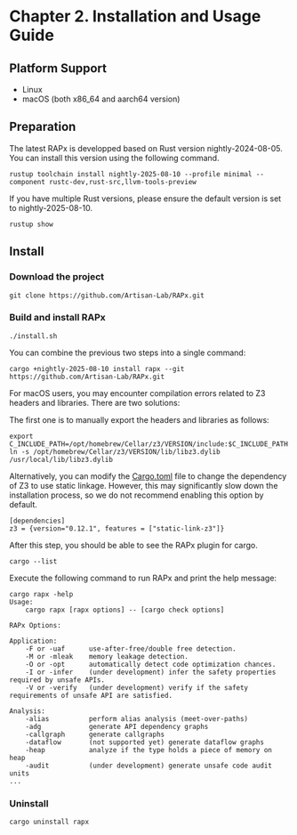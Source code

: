 # Chapter 2. Installation and Usage Guide

## Platform Support
* Linux
* macOS (both x86_64 and aarch64 version)

## Preparation
The latest RAPx is developped based on Rust version nightly-2024-08-05. You can install this version using the following command.
```shell
rustup toolchain install nightly-2025-08-10 --profile minimal --component rustc-dev,rust-src,llvm-tools-preview
```

If you have multiple Rust versions, please ensure the default version is set to nightly-2025-08-10.
```
rustup show
```

## Install
### Download the project
```shell
git clone https://github.com/Artisan-Lab/RAPx.git
```

### Build and install RAPx

```shell
./install.sh
```

You can combine the previous two steps into a single command:

```shell
cargo +nightly-2025-08-10 install rapx --git https://github.com/Artisan-Lab/RAPx.git
```

For macOS users, you may encounter compilation errors related to Z3 headers and libraries. There are two solutions:

The first one is to manually export the headers and libraries as follows:
```
export C_INCLUDE_PATH=/opt/homebrew/Cellar/z3/VERSION/include:$C_INCLUDE_PATH
ln -s /opt/homebrew/Cellar/z3/VERSION/lib/libz3.dylib /usr/local/lib/libz3.dylib
```

Alternatively, you can modify the [Cargo.toml](https://github.com/Artisan-Lab/RAPx/blob/main/rapx/Cargo.toml) file to change the dependency of Z3 to use static linkage. However, this may significantly slow down the installation process, so we do not recommend enabling this option by default.

```
[dependencies]
z3 = {version="0.12.1", features = ["static-link-z3"]}
```

After this step, you should be able to see the RAPx plugin for cargo.
```
cargo --list
```

Execute the following command to run RAPx and print the help message:
```
cargo rapx -help
Usage:
    cargo rapx [rapx options] -- [cargo check options]

RAPx Options:

Application:
    -F or -uaf      use-after-free/double free detection.
    -M or -mleak    memory leakage detection.
    -O or -opt      automatically detect code optimization chances.
    -I or -infer    (under development) infer the safety properties required by unsafe APIs.
    -V or -verify   (under development) verify if the safety requirements of unsafe API are satisfied.

Analysis:
    -alias          perform alias analysis (meet-over-paths)
    -adg            generate API dependency graphs
    -callgraph      generate callgraphs
    -dataflow       (not supported yet) generate dataflow graphs
    -heap           analyze if the type holds a piece of memory on heap
    -audit          (under development) generate unsafe code audit units
...
```

### Uninstall
```
cargo uninstall rapx
```



